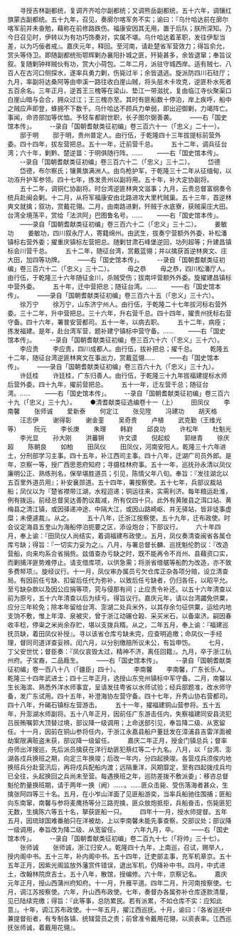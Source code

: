 <!-- { "loadSidebar": true } -->
　　寻授吉林副都统，复调齐齐哈尔副都统；又调熊岳副都统，五十六年，调镶红旗蒙古副都统。五十九年，召见，奏廓尔喀军务不实；谕曰：『乌什哈达前在廓尔喀军前并未奋勉，藉称在前修路跌伤。福康安因其无用，置于后队；朕所深知。乃今日召见时，伊转以为有功巧饰奏对，实属不堪。乌什哈达着革职，发往伊犁当差，以为巧佞者戒』。嘉庆元年，释回。至河南，请赴楚省军营效力；得旨俞允，赏头等侍卫。即随副都统衔鄂辉剿办襄阳扑城之匪，歼毙甚多，余皆退窜；奉旨议叙。复随剿钟祥贼伙有功，赏大小荷包。二年二月，派驻守城西岸。适有贼七、八百人在古河口侧探水，遂率兵勇力剿，伤毙过半；余皆退逃。旋派防四川石砫厅；九月，率副将达桑阿等由申溪一路往收白崖山贼，将头层木卡攻克，逆匪朴水死者五百余名。三年正月，逆首王三槐等在梁山、垫江一带滋扰，复由临江寺伙聚渠口白崖山暗与会合，拥众过江；王三槐亦至。其时有匪船数十停泊，岸上疾呼，船中之贼应声即登，蜂拥不下数千。乌什哈达不顾兵力单弱，即出迎御剿，力竭阵亡。事闻，命咨部加等优恤。予轻车都尉世职，长子图尔弼善袭。
　　——右「国史馆本传」。
　　--录自「国朝耆献类征初编」卷三百六十一（「忠义」二十一）。
　　邸于明
　　邸于明，贵州普定人。由行伍，于乾隆四十三年拔提标前营外委。四十四年，拔左营把总。五十一年，迁前营千总。
　　五十二年，调兵征台湾；六十年，剿黔、楚逆苗：于明俱随行阵。……
　　——右「国史馆本传」。
　　--录自「国朝耆献类征初编」卷三百六十二（「忠义」三十二）。
　　岱德
　　岱德，布尔察氏；镶黄旗满洲人。由鸟枪护军，于乾隆三十二年从征缅甸，以功洊升护军参领。四十七年，拣发贵州以副将用。五十年，补大定协副将。
　　五十二年，调铜仁协副将。时台湾逆匪林爽文滋事；九月，云贵总督富纲奏令统兵赴闽会剿。十二月，从将军福康安由北路进攻大里杙贼巢。五十三年，首逆林爽文就擒；叙功，赏戴花翎。二月，由南路进剿，歼贼于水底寮，获贼渠庄大田。台湾全境荡平，赏给「法洪阿」巴图鲁名号。……
　　——右「国史馆本传」。
　　——录自「国朝耆献类征初编」卷三百六十二（「忠义」三十二）。
　　姜敏功
　　姜敏功，四川叙永厅人，寄籍绵州。由武生，拔奏宁营额外外委，补松潘镇标右营外委；擢重庆镇标左营把总。随剿甘肃石峰堡逆回，功列超等；升建昌镇标会川营千总。
　　五十二年，随征台湾，赏戴蓝翎；并以擒获首逆林爽文、庄大田，加四等功牌。
　　——右「国史馆本传」。
　　--录自「国朝耆献类征初编」卷三百六十二（「忠义」三十二）。
　　毋之恭
　　毋之恭，四川松潘厅人。由行伍，于乾隆三十六年随征金川，杀贼受伤；拔南坪营额外外委。旋擢建昌镇标中营外委。
　　五十年，迁中营把总；随征台湾。……
　　——右「国史馆本传」。
　　——录自「国朝耆献类征初编」卷三百六十五（「忠义」三十六）。
　　徐万宁
　　徐万宁，山东济宁州人。由行伍，于乾隆二十七年拔河标右营外委。三十二年，升中营把总。三十六年，升右营千总。四十四年，擢贵州抚标右营守备。四十六年，署普安营都司。五十一年，以病去职。
　　五十二年，病痊；拣发福建。是年，赴台湾军营，题补建宁镇标中营守备。……
　　——右「国史馆本传」。
　　--录自「国朝耆献类征初编」卷三百六十六（「忠义」三十六）。
　　李应贵
　　李应贵，四川成都人。由行伍，拔补把总；擢千总。
　　乾隆五十二年，随征台湾逆匪林爽文在事出力，赏戴蓝翎……
　　——右「国史馆本传」。
　　——录自「国朝耆献类征初编」卷三百六十九（「忠义」三十九）。
　　许廷桂
　　许廷桂，广东归善人。由行伍，于乾隆三十九年拔福建提标水师后营外委。四十九年，擢前营把总。
　　五十一年，迁左营千总；随征台湾。……
　　——右「国史馆本传」。
　　--录自「国朝耆献类征初编」卷三百六十九（「忠义」三十九）。
　　●清耆献类征选编卷十一（上）
　　田凤仪
　　李南馨
　　张师诚
　　爱新泰
　　何定江
　　张见陞
　　冯建功
　　胡天格
　　汪志伊
　　谢得彰
　　谢金銮
　　吴奇贵
　　卢植
　　武克勤（王维光等）
　　阮元
　　李长庚
　　朱理
　　韩崶
　　邱良功
　　许松年
　　杜魁光
　　李光显
　　孙大刚
　　洪蕃锵
　　许文谟
　　倪起蛟
　　郭继青
　　徐庆超
　　陈朝良
　　如柏
　　田凤仪
　　田凤仪，河南安阳人。乾隆三十六年进土，分刑部学习主事。四十五年，补江西司主事。四十八年，迁湖广司员外郎。是年，京察一等，授广西思恩府知府；寻摄桂林府事。五十一年，巡抚孙永清以凤仪廉明公正、熟练刑名，保举堪胜道员；引见，陈情父年八旬。奉旨：『发往湖北以五百里外道员用』；补安襄郧道。五十四年，署按察使。五十七年，兵部议裁站船；凤仪以为『楚省襟带江湖，水程迢递；铜运往来，实需利济。每年粮运赴淮，例有拨运。前经总督吴达善酌议裁减，所有仅四十只。此外有黄陂县之洱口站、黄梅县之清江镇，或因驿递冲途、中隔大江，或因山路崎岖、并无驿站，皆非徒事虚糜；未便遽裁』。从之。
　　五十八年，迁浙江按察使。五十九年，迁布政使。时会议定海县五奎山为海船停泊扼要之区，添设炮台；下部议行。
　　六十年四月，奉上谕：『田凤仪人尚结实，着调福建布政使』。五月，凤仪奏清查闽省各属仓库亏缺；得旨：『一切实力妥为之』。八月，与署总督长麟、巡抚魁伦酌议：『改造营船，向来均系合省捐赀。兹值查办亏缺之时，既不能再令不肖州、县藉资口实，而剿捕洋匪势难停止。请支借库项，以供急需；将浙省缯艍等船酌为改造，亦不致多费帑项』。旋经议行。十一月，凤仪审办属员亏欠仓库正杂各项分赔，设立清查局。有因前任亏缺、扣留后任代为弥补，以致后任亏缺者，仍归各任，以昭平允。至亏缺杂款以及因公应捐等项，究与侵那有间；止应责令补还。以五十六年清查以前为原亏，五十六年清查以后为续亏。得旨议行。嘉庆元年，请以台湾蠲免供粟，应分三年轮免；除本年留给台湾、澎湖二处兵米外，以其存余匀征供粟，运给内地支饷不敷，惟上年漳、泉被灾，曾于浙江动碾仓榖、采买米石，以备粜济。嗣因春收丰稔，停粜之米尚余存贮，堪以支拨兵糈。从之，二年五月，奉上谕：『福建巡抚员缺，着田凤仪补授』。寻以该省仓库亏缺未完，应查明追缴；命凤仪一手经理，督同司道详查妥辨。闰六月，以分别缴赔所议未公，有旨申饬。
　　七月，丁父安世忧；督臣奏：『凤仪哀毁太过，精神不济，离任回籍』。九月，卒于浙江杭州府。子宝裔，二品廕生。
　　——右「国史馆本传」。
　　--录自「国朝耆献类征初编」卷一百八十八（「疆臣」四十）。
　　李南馨
　　李南馨，广东长乐人。乾隆三十四年武进士；四十三年正月，选授山东兖州镇标中军守备。二月，南馨以生长海滨、熟悉外洋水师事宜，呈请发往粤省以水师试验；经兵部题准，改水师守备，发广东试用。四十五年，补澄海协左营守备。四十七年，升秀山协右营都司。四十八年，升碣石镇标左营游击。
　　五十一年，擢福建铜山营参将。五十五年，升澎湖水师副将。五十八年正月，因前任广东游击任内，失察福建同安县流犯吕辰贿嘱郭大顶替过境，部议降一级调用；上命送部引见，奉旨降二级、从宽留任。十一月，因前在铜山参将任内，于浙江永嘉县船户董廷发在漳浦县吉雷洋面被劫案限满赃盗未获，部议降一级留任。
　　嘉庆二年正月，授金门镇总兵；督率舟师出洋搜巡，先后派员擒获在洋行劫匪犯蔡红等二十九名。八月，以「台湾、澎湖各戍兵换班之期，向定三年换竣；后改一年内，分四起换竣。各营戍兵须俟内地换班兵分赴营汛后，再将戍兵配船内渡；远隔重洋，风期靡定，至有四起拨戍兵均已全往，头起换回之兵尚未至营。每遇换班之年，巡防差拨不敷派委」：移咨总督魁伦酌量换班期，请于两年一换（阙）……。……匪众击毙、受伤落海者甚众，生擒张阿四等三十名。五月，在小岝山洋面了见匪船游奕，当率兵船驰往围捕；匪船向东南窜，南馨与参将麦鹰扬等分三路兜擒，匪众放炮抵拒，兵船奋击，伤毙匪犯无数，生擒陈六等五十名，拏获匪船一只。
　　四年十一月，授水师提督。五年五月，因琉球国难番舶只在洋被劫，上以李南馨未能先事查察，交部议处；部议降一级调用，奉旨改为降二级、从宽留任。
　　六年九月，卒。
　　——右「国史馆本传」。
　　--录自「国朝耆献类征初编」卷二百九十七（「将帅」三十七）。
　　张师诚
　　张师诚，浙江归安人。乾隆四十九年，上南巡，召试，赐举人，授内阁中书。五十三年，补内阁中书。五十四年，迁吏部主事，充军机章京。五十五年正月，因紫光阁监放外藩赏件错误，退出军机，仍降补中书。四月，中式进土，改翰林院庶吉士。五十八年，散馆，授编修。六十年，京察记名。
　　嘉庆元年正月，授山西蒲州府知府。十一月，升雁平道。四年二月，升河南按察使。七月，调江苏按察使。六年，升山西布政使。七年，奏督办各属弥补仓库逐款清厘，见已陆续完缴；得旨：『此等事，总防累民。若有派累，不如仓库不实：应知此意』。十年，调江苏布政使。十一年五月，擢江西巡抚。十月，谕曰：『各省巡抚中兼提督衔者，有专制各镇、统辖营员之责；前曾准令戴用花翎，以资表率。江西巡抚张师诚，着戴用花翎』。
